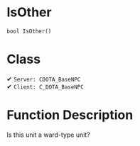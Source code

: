 # IsOther
```
bool IsOther()
```
# Class
✔ `Server: CDOTA_BaseNPC`  
✔ `Client: C_DOTA_BaseNPC`  

# Function Description
Is this unit a ward-type unit?
